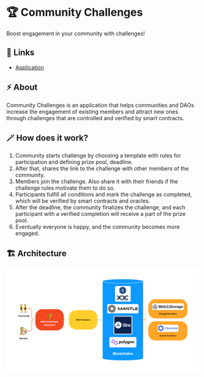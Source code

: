 # 🏆 Community Challenges

Boost engagement in your community with challenges!

## 🔗 Links

- [Application](https://community-challenges-app.vercel.app/)

## ⚡ About

Community Challenges is an application that helps communities and DAOs increase the engagement of existing members and attract new ones through challenges that are controlled and verified by smart contracts.

## 🪄 How does it work?

1. Community starts challenge by choosing a template with rules for participation and defining prize pool, deadline.
2. After that, shares the link to the challenge with other members of the community.
3. Members join the challenge. Also share it with their friends if the challenge rules motivate them to do so.
4. Participants fulfill all conditions and mark the challenge as completed, which will be verified by smart contracts and oracles.
5. After the deadline, the community finalizes the challenge, and each participant with a verified completion will receive a part of the prize pool.
6. Eventually everyone is happy, and the community becomes more engaged.

## 🏗️ Architecture

![Architecture](images/architecture.png)
